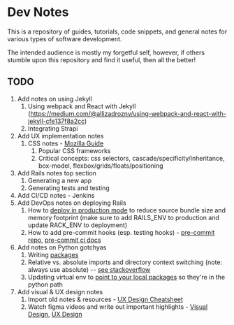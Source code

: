 # Dev Notes

This is a repository of guides, tutorials, code snippets, and general notes
for various types of software development.

The intended audience is mostly my forgetful self, however, if others stumble
upon this repository and find it useful, then all the better!

## TODO

1. Add notes on using Jekyll
    1. Using webpack and React with Jekyll (https://medium.com/@allizadrozny/using-webpack-and-react-with-jekyll-cfe137f8a2cc)
    1. Integrating Strapi
1. Add UX implementation notes
    1. CSS notes - [Mozilla Guide](https://developer.mozilla.org/en-US/docs/Learn/CSS)
        1. Popular CSS frameworks
        2. Critical concepts: css selectors, cascade/specificity/inheritance, box-model, flexbox/grids/floats/positioning
1. Add Rails notes top section
    1. Generating a new app
    1. Generating tests and testing
1. Add CI/CD notes - Jenkins
1. Add DevOps notes on deploying Rails
    1. How to [deploy in production mode](https://docs.aws.amazon.com/elasticbeanstalk/latest/dg/create_deploy_Ruby.container.html) to
        reduce source bundle size and memory footprint (make sure to add
        RAILS_ENV to production and update RACK_ENV to deployment)
    1. How to add pre-commit hooks (esp. testing hooks) - [pre-commit repo](https://github.com/jish/pre-commit), [pre-commit ci docs](https://jish.github.io/pre-commit/checks/ci/)
1. Add notes on Python gotchyas
    1. Writing [packages](https://docs.python.org/3/tutorial/modules.html#packages)
    1. Relative vs. absolute imports and directory context switching (note: always use absolute) -- [see stackoverflow](https://stackoverflow.com/questions/14132789/relative-imports-for-the-billionth-time)
    1. Updating virtual env to [point to your local packages](https://stackoverflow.com/questions/4757178/how-do-you-set-your-pythonpath-in-an-already-created-virtualenv/47184788#47184788) so they're in the python path
1. Add visual & UX design notes
    1. Import old notes & resources - [UX Design Cheatsheet](https://docs.google.com/document/d/1EM650-Spqyc-uiUeUZf2txY1c_74QC-SmctJwg2Nhi4/edit#)
    1. Watch figma videos and write out important highlights - [Visual Design](https://www.youtube.com/playlist?list=PLlJddLya2kqngHEHAEumTC7IP5dBJyq23), [UX Design](https://www.youtube.com/playlist?list=PLlJddLya2kqlIrrgpO8odTK-awv-jZ0of)
